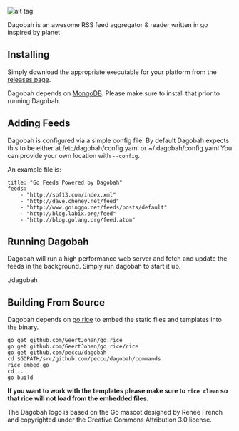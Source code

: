 ![alt tag](https://raw.githubusercontent.com/spf13/dagobah/master/commands/static/images/logo.png)

Dagobah is an awesome RSS feed aggregator &amp; reader written in go inspired by planet


## Installing

Simply download the appropriate executable for your platform from the [releases page](https://github.com/spf13/dagobah/releases).

Dagobah depends on [MongoDB](http://mongodb.org). Please make sure to install that prior to running Dagobah.


## Adding Feeds

Dagobah is configured via a simple config file.
By default Dagobah expects this to be either at /etc/dagobah/config.yaml or ~/.dagobah/config.yaml
You can provide your own location with `--config`.

An example file is:

    title: "Go Feeds Powered by Dagobah"
    feeds:
        - "http://spf13.com/index.xml"
        - "http://dave.cheney.net/feed"
        - "http://www.goinggo.net/feeds/posts/default"
        - "http://blog.labix.org/feed"
        - "http://blog.golang.org/feed.atom"

## Running Dagobah

Dagobah will run a high performance web server and fetch and update the feeds in the background. Simply run dagobah to start it up.

./dagobah

## Building From Source

Dagobah depends on [go.rice](https://github.com/GeertJohan/go.rice) to embed the static files and templates
into the binary.

    go get github.com/GeertJohan/go.rice
    go get github.com/GeertJohan/go.rice/rice
    go get github.com/peccu/dagobah
    cd $GOPATH/src/github.com/peccu/dagobah/commands
    rice embed-go
    cd ..
    go build


**If you want to work with the templates please make sure to `rice clean` so that rice will not load from the embedded files.**


The Dagobah logo is based on the Go mascot designed by Renée French and copyrighted under the Creative Commons Attribution 3.0 license.
